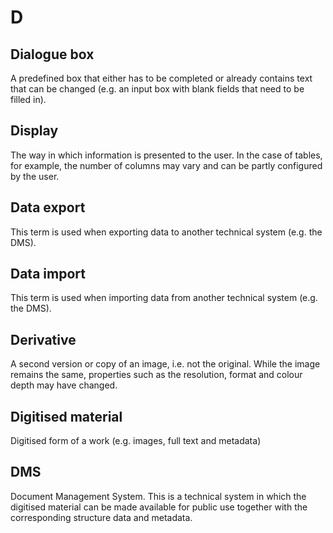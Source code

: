 # D

## Dialogue box

A predefined box that either has to be completed or already contains text that can be changed \(e.g. an input box with blank fields that need to be filled in\).

## Display

The way in which information is presented to the user. In the case of tables, for example, the number of columns may vary and can be partly configured by the user.

## Data export

This term is used when exporting data to another technical system \(e.g. the DMS\).

## Data import

This term is used when importing data from another technical system \(e.g. the DMS\).

## Derivative

A second version or copy of an image, i.e. not the original. While the image remains the same, properties such as the resolution, format and colour depth may have changed.

## Digitised material

Digitised form of a work \(e.g. images, full text and metadata\)

## DMS

Document Management System. This is a technical system in which the digitised material can be made available for public use together with the corresponding structure data and metadata.

